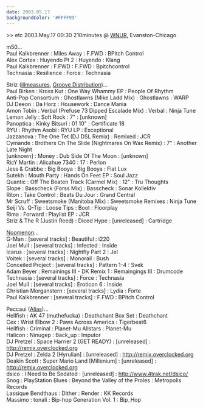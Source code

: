 ```yaml
---
date: 2003.05.17
backgroundColor: '#FFFF99'
---
```


\>> etc 2003.May.17 00:30 210minutes @ [WNUR](http://www.wnur.org/), Evanston-Chicago  

m50...  
Paul Kalkbrenner : Miles Away : F.FWD : BPitch Control  
Alex Cortex : Huyendo Pt 2 : Huyendo : Klang  
Paul Kalkbrenner : F.FWD : F.FWD : Bpitchcontrol  
Technasia : Resilience : Force : Technasia  

Striz ([illmeasures](http://www.illmeasures.com/), [Groove Distribution](http://www.groovedis.com/))...  
Paul Birken : Kross Kut : One Way Whammy EP : People Of Rhythm  
Anti-Pop Consortium : Ghostlawns (Mike Ladd Mix) : Ghostlawns : WARP  
DJ Deeon : Da Horz : Housework : Dance Mania  
Amon Tobin : Verbal (Prefuse 73 Dipped Escalade Mix) : Verbal : Ninja Tune  
Lemon Jelly : Soft Rock : 7" : \[unknown\]  
Panoptica : Kinky Bitsuri : 01 10" : Certificate 18  
RYU : Rhythm Asobi : RYU LP : Exceptional  
Jazzanova : The One Tet (DJ DSL Remix) : Remixed : JCR  
Cymande : Brothers On The Slide (Nightmares On Wax Remix) : 7" : Another Late Night  
\[unknown\] : Money : Dub Side Of The Moon : \[unknown\]  
RicY Martin : Alicahue 7340 : 17 : Perlon  
Jess & Crabbe : Big Booya : Big Booya : Fiat Lux  
Sutekh : Mouth Party : Hands On Feet EP : Soul Jazz  
Quantic : Off The Beaten Track (Carmel Mix) : 12" : Tru Thoughts  
Slope : Basscheck (Forss Mix) : Basscheck : Sonar Kollektiv  
Riton : Take Control : Beats Du Jour : Grand Central  
Mr Scruff : Sweetsmoke (Manitoba Mix) : Sweetsmoke Remixes : Ninja Tune  
Seiji Vs. Q-Tip : Loose Tips : Boot : Floorplay  
Rima : Forward : Playlist EP : JCR  
Striz & The R (Justin Reed) : Diced Hype : \[unreleased\] : Cartridge  

[Noomenon](http://www.noomenon.com/)...  
G-Man : \[several tracks\] : Beautiful : i220  
Joel Mull : \[several tracks\] : Infected : Inside  
Icarus : \[several tracks\] : Nightfly Part 2 : Jel  
Voitek : \[several tracks\] : Monorail : Bush  
Conceiled Project : \[several tracks\] : Pattern 1-4 : Svek  
Adam Beyer : Remainings III - DK Remix 1 : Remaingings III : Drumcode  
Technasia : \[several tracks\] : Force : Technasia  
Joel Mull : \[several tracks\] : Eroticon 6 : Inside  
Christian Morganstern : \[several tracks\] : Lydia : Forte  
Paul Kalkbrenner : \[several tracks\] : F.FWD : BPitch Control  

Peccaui ([Alias](http://www.aliaschicago.com/))...  
Hellfish : AK 47 (muthefucka) : Deathchant Box Set : Deathchant  
Cex : Wrist Elbow 2 : Paws Across America : Tigerbeat6  
Hellfish : Criminal : Planet-Mu Allstars : Planet-Mu  
Halicon : Ninugep : Back\_up : Imputor  
DJ Pretzel : Space Harrier 2 (GET READY) : \[unreleased\] : http://remix.overclocked.org  
DJ Pretzel : Zelda 2 \[Hyrulian\] : \[unreleased\] : http://remix.overclocked.org  
Deakin Scott : Super Mario Land \[Millenium\] : \[unreleased\] : http://remix.overclocked.org  
dsico : I Need to Be Sedated : \[unreleased\] : http://www.4trak.net/dsico/  
Snog : PlayStation Blues : Beyond the Valley of the Proles : Metropolis Records  
Lassique Bendthaus : Dither : Render : KK Records  
Massimo : tonali : Bip-hop Generation Vol. 1 : Bip\_Hop